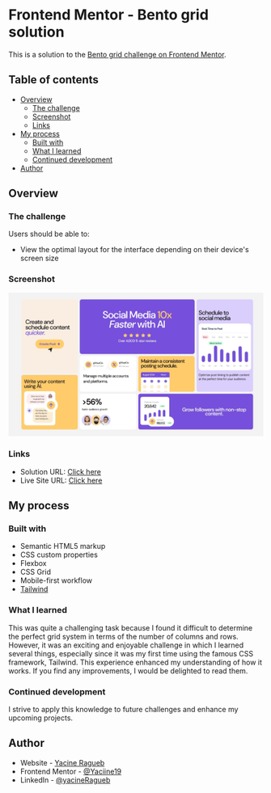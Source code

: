 # Frontend Mentor - Bento grid solution

This is a solution to the [Bento grid challenge on Frontend Mentor](https://www.frontendmentor.io/challenges/bento-grid-RMydElrlOj). 

## Table of contents

- [Overview](#overview)
  - [The challenge](#the-challenge)
  - [Screenshot](#screenshot)
  - [Links](#links)
- [My process](#my-process)
  - [Built with](#built-with)
  - [What I learned](#what-i-learned)
  - [Continued development](#continued-development)
- [Author](#author)

## Overview

### The challenge

Users should be able to:

- View the optimal layout for the interface depending on their device's screen size

### Screenshot

![](assets/screenshot.jpeg)

### Links

- Solution URL: [Click here]([https://your-solution-url.com](https://github.com/Yaciine19/Frontend-challenge/tree/master/bento-grid-main))
- Live Site URL: [Click here]([https://your-live-site-url.com](https://bento-grid-challenge-xi.vercel.app/))

## My process

### Built with

- Semantic HTML5 markup
- CSS custom properties
- Flexbox
- CSS Grid
- Mobile-first workflow
- [Tailwind](https://tailwindcss.com/) 

### What I learned

This was quite a challenging task because I found it difficult to determine the perfect grid system in terms of the number of columns and rows. However, it was an exciting and enjoyable challenge in which I learned several things, especially since it was my first time using the famous CSS framework, Tailwind. This experience enhanced my understanding of how it works. If you find any improvements, I would be delighted to read them.

### Continued development

I strive to apply this knowledge to future challenges and enhance my upcoming projects.

## Author

- Website - [Yacine Ragueb](https://yacineragueb.vercel.app/)
- Frontend Mentor - [@Yaciine19](https://www.frontendmentor.io/profile/Yaciine19)
- LinkedIn - [@yacineRagueb](https://www.linkedin.com/in/yacine-ragueb-8033a9302/)

